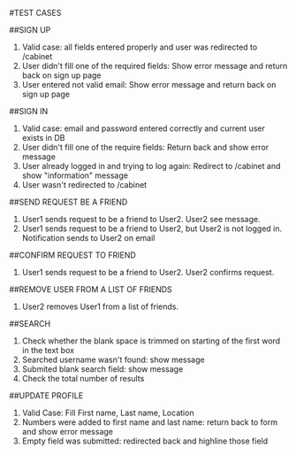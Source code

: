 #TEST CASES

##SIGN UP

1. Valid case: all fields entered properly and user was redirected to /cabinet
2. User didn't fill one of the required fields: Show error message and return back on sign up page
3. User entered not valid email: Show error message and return back on sign up page

##SIGN IN
1. Valid case: email and password entered correctly and current user exists in DB
2. User didn't fill one of the require fields: Return back and show error message
3. User already logged in and trying to log again: Redirect to /cabinet and show "information" message
4. User wasn't redirected to /cabinet

##SEND REQUEST BE A FRIEND
1. User1 sends request to be a friend to User2. User2 see message.
2. User1 sends request to be a friend to User2, but User2 is not logged in. Notification sends to User2 on email

##CONFIRM REQUEST TO FRIEND
1. User1 sends request to be a friend to User2. User2 confirms request.

##REMOVE USER FROM A LIST OF FRIENDS
1. User2 removes User1 from a list of friends.

##SEARCH
1. Check whether the blank space is trimmed on starting of the first word in the text box
2. Searched username wasn't found: show message  
3. Submited blank search field: show message 
4. Check the total number of results

##UPDATE PROFILE
1. Valid Case: Fill First name, Last name, Location
2. Numbers were added to first name and last name: return back to form and show error message
3. Empty field was submitted: redirected back and highline those field